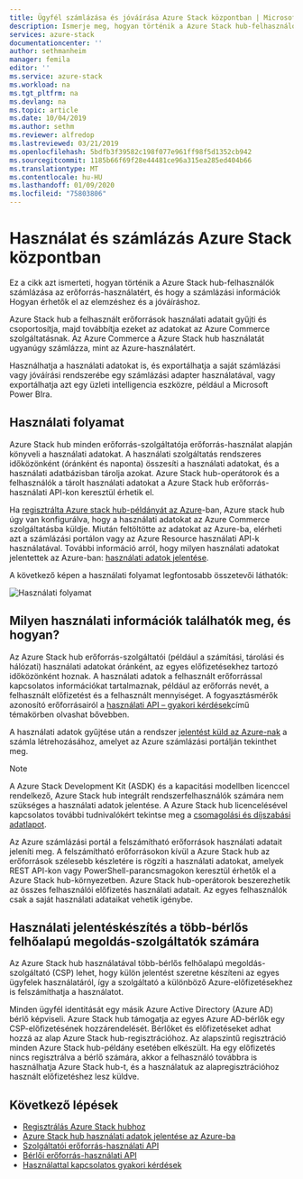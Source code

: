 ```yaml
---
title: Ügyfél számlázása és jóváírása Azure Stack központban | Microsoft Docs
description: Ismerje meg, hogyan történik a Azure Stack hub-felhasználók számlázása az erőforrás-használatért, és hogy a számlázási adatok hogyan érhetők el az elemzéshez és a jóváíráshoz.
services: azure-stack
documentationcenter: ''
author: sethmanheim
manager: femila
editor: ''
ms.service: azure-stack
ms.workload: na
ms.tgt_pltfrm: na
ms.devlang: na
ms.topic: article
ms.date: 10/04/2019
ms.author: sethm
ms.reviewer: alfredop
ms.lastreviewed: 03/21/2019
ms.openlocfilehash: 5bdfb3f39582c198f077e961ff98f5d1352cb942
ms.sourcegitcommit: 1185b66f69f28e44481ce96a315ea285ed404b66
ms.translationtype: MT
ms.contentlocale: hu-HU
ms.lasthandoff: 01/09/2020
ms.locfileid: "75803806"
---
```

# <a name="usage-and-billing-in-azure-stack-hub"></a>Használat és számlázás Azure Stack központban

Ez a cikk azt ismerteti, hogyan történik a Azure Stack hub-felhasználók számlázása az erőforrás-használatért, és hogy a számlázási információk Hogyan érhetők el az elemzéshez és a jóváíráshoz.

Azure Stack hub a felhasznált erőforrások használati adatait gyűjti és csoportosítja, majd továbbítja ezeket az adatokat az Azure Commerce szolgáltatásnak. Az Azure Commerce a Azure Stack hub használatát ugyanúgy számlázza, mint az Azure-használatért.

Használhatja a használati adatokat is, és exportálhatja a saját számlázási vagy jóváírási rendszerébe egy számlázási adapter használatával, vagy exportálhatja azt egy üzleti intelligencia eszközre, például a Microsoft Power BIra.

## <a name="usage-pipeline"></a>Használati folyamat

Azure Stack hub minden erőforrás-szolgáltatója erőforrás-használat alapján könyveli a használati adatokat. A használati szolgáltatás rendszeres időközönként (óránként és naponta) összesíti a használati adatokat, és a használati adatbázisban tárolja azokat. Azure Stack hub-operátorok és a felhasználók a tárolt használati adatokat a Azure Stack hub erőforrás-használati API-kon keresztül érhetik el.

Ha [regisztrálta Azure stack hub-példányát az Azure](azure-stack-registration.md)-ban, Azure stack hub úgy van konfigurálva, hogy a használati adatokat az Azure Commerce szolgáltatásba küldje. Miután feltöltötte az adatokat az Azure-ba, elérheti azt a számlázási portálon vagy az Azure Resource használati API-k használatával. További információ arról, hogy milyen használati adatokat jelentettek az Azure-ban: [használati adatok jelentése](azure-stack-usage-reporting.md).  

A következő képen a használati folyamat legfontosabb összetevői láthatók:

![Használati folyamat](media/azure-stack-billing-and-chargeback/usagepipeline.png)

## <a name="what-usage-information-can-i-find-and-how"></a>Milyen használati információk találhatók meg, és hogyan?

Az Azure Stack hub erőforrás-szolgáltatói (például a számítási, tárolási és hálózati) használati adatokat óránként, az egyes előfizetésekhez tartozó időközönként hoznak. A használati adatok a felhasznált erőforrással kapcsolatos információkat tartalmaznak, például az erőforrás nevét, a felhasznált előfizetést és a felhasznált mennyiséget. A fogyasztásmérők azonosító erőforrásairól a [használati API – gyakori kérdések](azure-stack-usage-related-faq.md)című témakörben olvashat bővebben.

A használati adatok gyűjtése után a rendszer [jelentést küld az Azure-nak](azure-stack-usage-reporting.md) a számla létrehozásához, amelyet az Azure számlázási portálján tekinthet meg.

> [!NOTE]  
> A Azure Stack Development Kit (ASDK) és a kapacitási modellben licenccel rendelkező, Azure Stack hub integrált rendszerfelhasználók számára nem szükséges a használati adatok jelentése. A Azure Stack hub licencelésével kapcsolatos további tudnivalókért tekintse meg a [csomagolási és díjszabási adatlapot](https://azure.microsoft.com/mediahandler/files/resourcefiles/5bc3f30c-cd57-4513-989e-056325eb95e1/Azure-Stack-packaging-and-pricing-datasheet.pdf).

Az Azure számlázási portál a felszámítható erőforrások használati adatait jeleníti meg. A felszámítható erőforrásokon kívül a Azure Stack hub az erőforrások szélesebb készletére is rögzíti a használati adatokat, amelyek REST API-kon vagy PowerShell-parancsmagokon keresztül érhetők el a Azure Stack hub-környezetben. Azure Stack hub-operátorok beszerezhetik az összes felhasználói előfizetés használati adatait. Az egyes felhasználók csak a saját használati adataikat vehetik igénybe.

## <a name="usage-reporting-for-multi-tenant-cloud-solution-providers"></a>Használati jelentéskészítés a több-bérlős felhőalapú megoldás-szolgáltatók számára

Az Azure Stack hub használatával több-bérlős felhőalapú megoldás-szolgáltató (CSP) lehet, hogy külön jelentést szeretne készíteni az egyes ügyfelek használatáról, így a szolgáltató a különböző Azure-előfizetésekhez is felszámíthatja a használatot.

Minden ügyfél identitását egy másik Azure Active Directory (Azure AD) bérlő képviseli. Azure Stack hub támogatja az egyes Azure AD-bérlők egy CSP-előfizetésének hozzárendelését. Bérlőket és előfizetéseket adhat hozzá az alap Azure Stack hub-regisztrációhoz. Az alapszintű regisztráció minden Azure Stack hub-példány esetében elkészült. Ha egy előfizetés nincs regisztrálva a bérlő számára, akkor a felhasználó továbbra is használhatja Azure Stack hub-t, és a használatuk az alapregisztrációhoz használt előfizetéshez lesz küldve.

## <a name="next-steps"></a>Következő lépések

- [Regisztrálás Azure Stack hubhoz](azure-stack-registration.md)
- [Azure Stack hub használati adatok jelentése az Azure-ba](azure-stack-usage-reporting.md)
- [Szolgáltatói erőforrás-használati API](azure-stack-provider-resource-api.md)
- [Bérlői erőforrás-használati API](azure-stack-tenant-resource-usage-api.md)
- [Használattal kapcsolatos gyakori kérdések](azure-stack-usage-related-faq.md)
